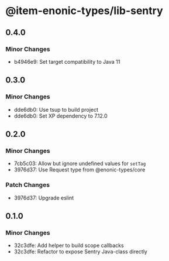 # @item-enonic-types/lib-sentry

## 0.4.0

### Minor Changes

- b4946e9: Set target compatibility to Java 11

## 0.3.0

### Minor Changes

- dde6db0: Use tsup to build project
- dde6db0: Set XP dependency to 7.12.0

## 0.2.0

### Minor Changes

- 7cb5c03: Allow but ignore undefined values for `setTag`
- 3976d37: Use Request type from @enonic-types/core

### Patch Changes

- 3976d37: Upgrade eslint

## 0.1.0

### Minor Changes

- 32c3dfe: Add helper to build scope callbacks
- 32c3dfe: Refactor to expose Sentry Java-class directly
